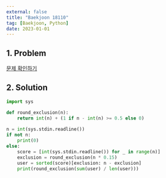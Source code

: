 ```yaml
---
external: false
title: "Baekjoon 18110"
tag: [Baekjoon, Python]
date: 2023-01-01
---
```


## 1. Problem

[문제 확인하기](https://www.acmicpc.net/problem/18110)

## 2. Solution

```python
import sys

def round_exclusion(n):
    return int(n) + (1 if n - int(n) >= 0.5 else 0)
 
n = int(sys.stdin.readline())
if not n:
    print(0)
else:
    score = [int(sys.stdin.readline()) for _ in range(n)]
    exclusion = round_exclusion(n * 0.15)
    user = sorted(score)[exclusion: n - exclusion]
    print(round_exclusion(sum(user) / len(user)))
```
